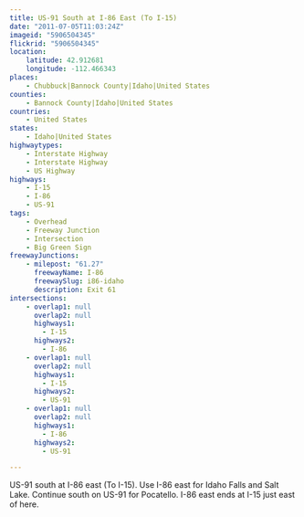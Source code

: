```yaml
---
title: US-91 South at I-86 East (To I-15)
date: "2011-07-05T11:03:24Z"
imageid: "5906504345"
flickrid: "5906504345"
location:
    latitude: 42.912681
    longitude: -112.466343
places:
    - Chubbuck|Bannock County|Idaho|United States
counties:
    - Bannock County|Idaho|United States
countries:
    - United States
states:
    - Idaho|United States
highwaytypes:
    - Interstate Highway
    - Interstate Highway
    - US Highway
highways:
    - I-15
    - I-86
    - US-91
tags:
    - Overhead
    - Freeway Junction
    - Intersection
    - Big Green Sign
freewayJunctions:
    - milepost: "61.27"
      freewayName: I-86
      freewaySlug: i86-idaho
      description: Exit 61
intersections:
    - overlap1: null
      overlap2: null
      highways1:
        - I-15
      highways2:
        - I-86
    - overlap1: null
      overlap2: null
      highways1:
        - I-15
      highways2:
        - US-91
    - overlap1: null
      overlap2: null
      highways1:
        - I-86
      highways2:
        - US-91

---
```

US-91 south at I-86 east (To I-15).  Use I-86 east for Idaho Falls and Salt Lake.  Continue south on US-91 for Pocatello.  I-86 east ends at I-15 just east of here.